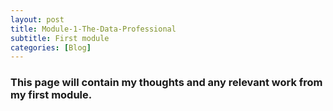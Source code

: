 ```yaml
---
layout: post
title: Module-1-The-Data-Professional
subtitle: First module
categories: [Blog]
---
```


### This page will contain my thoughts and any relevant work from my first module.

